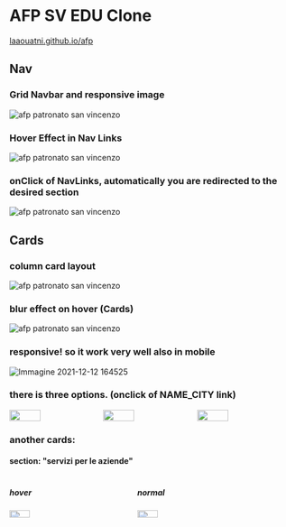 # AFP SV EDU Clone
[laaouatni.github.io/afp](https://laaouatni.github.io/afp)



## Nav

### Grid Navbar and responsive image
![afp patronato san vincenzo](https://user-images.githubusercontent.com/87947051/145719211-ec54a503-c356-4867-ba3b-d0b8f33357c8.png)

### Hover Effect in Nav Links
![afp patronato san vincenzo](https://user-images.githubusercontent.com/87947051/145719264-7970aca4-8cd6-41c2-82e5-857a80465722.png)

### onClick of NavLinks, automatically you are redirected to the desired section
![afp patronato san vincenzo](https://user-images.githubusercontent.com/87947051/145719292-ebf39932-816e-493e-ba2d-2719c4416663.png)



## Cards

### column card layout
![afp patronato san vincenzo](https://user-images.githubusercontent.com/87947051/145719558-7ac4b705-c7b3-48ba-b6d6-811702201fea.png)

### blur effect on hover (Cards)
![afp patronato san vincenzo](https://user-images.githubusercontent.com/87947051/145719449-cdbe9cb3-a010-47b4-b2e9-937937de02c6.png)

### responsive! so it work very well also in mobile
![Immagine 2021-12-12 164525](https://user-images.githubusercontent.com/87947051/145719593-3116829a-7046-4ea2-b4bf-b14fb32477e8.png)

### there is three options. (onclick of NAME_CITY link)
<div style="display:flex;">
<img style="width: 33%;" src="https://user-images.githubusercontent.com/87947051/145719683-b51016c4-7ce9-437c-a976-513454ed96d3.png">
<img style="width: 33%;" src="https://user-images.githubusercontent.com/87947051/145719687-3f75890d-6c21-43dc-90da-7efb5b94a5c9.png">
<img style="width: 33%;" src="https://user-images.githubusercontent.com/87947051/145719968-caec1971-ab61-401e-947a-f59dba959e21.png">
</div>

### another cards:
#### section: "servizi per le aziende"
<div style="display:flex;">
<span style="width: 45%;">
  <h5>hover</h5>
  <img style="width: 40%;" src="https://user-images.githubusercontent.com/87947051/145720146-fb4168b1-50fe-4014-891b-4eea99dd9e5a.png">
</span>
<span style="width: 45%;">
  <h5>normal</h5>
  <img style="width: 40%;" src="https://user-images.githubusercontent.com/87947051/145720080-e2bbf705-53b8-4428-aa12-3de1d9162abc.png">
</span>
</div>
